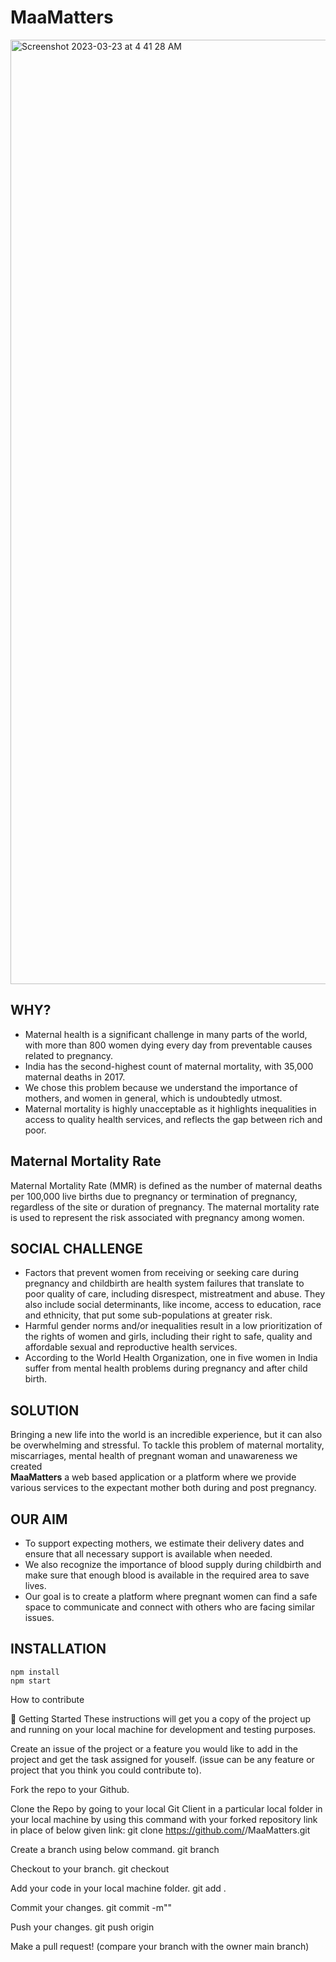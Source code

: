 # MaaMatters
<img width="1511" alt="Screenshot 2023-03-23 at 4 41 28 AM" src="https://user-images.githubusercontent.com/103764966/227058919-4799c7c9-ff8c-4fab-ac3c-1d5747abbb0f.png">

**WHY?**
---
- Maternal health is a significant challenge in many parts of the world, with more than 800 women dying every day from preventable causes related to pregnancy. 
- India has the second-highest count of maternal mortality, with 35,000 maternal deaths in 2017.
- We chose this problem because we understand the importance of mothers, and women in general, which is undoubtedly utmost.
- Maternal mortality is highly unacceptable as it highlights inequalities in access to quality health services, and reflects the gap between rich and poor.

**Maternal Mortality Rate**
---
Maternal Mortality Rate (MMR) is defined as the number of maternal deaths per 100,000 live births due to pregnancy or termination of pregnancy, regardless of the site or duration of pregnancy. The maternal mortality rate is used to represent the risk associated with pregnancy among women.

**SOCIAL CHALLENGE**
---
- Factors that prevent women from receiving or seeking care during pregnancy and childbirth are health system failures that translate to poor quality of care, including disrespect, mistreatment and abuse. 
They also include social determinants, like income, access to education, race and ethnicity, that put some sub-populations at greater risk. 
- Harmful gender norms and/or inequalities result in a low prioritization of the rights of women and girls, including their right to safe, quality and affordable sexual and reproductive health services.
- According to the World Health Organization, one in five women in India suffer from mental health problems during pregnancy and after child birth.

**SOLUTION**
---
Bringing a new life into the world is an incredible experience, but it can also be overwhelming and stressful. 
To tackle this problem of maternal mortality, miscarriages, mental health of pregnant woman and unawareness we created  
**MaaMatters**
a web based application or a platform where we provide various services to the expectant mother both during and post pregnancy.

**OUR AIM**
---
- To support expecting mothers, we estimate their delivery dates and ensure that all necessary support is available when needed. 
- We also recognize the importance of blood supply during childbirth and make sure that enough blood is available in the required area to save lives.
- Our goal is to create a platform where pregnant women can find a safe space to communicate and connect with others who are facing similar issues.

**INSTALLATION**
---
```
npm install
npm start
```


How to contribute

🚀 Getting Started
These instructions will get you a copy of the project up and running on your local machine for development and testing purposes.

Create an issue of the project or a feature you would like to add in the project and get the task assigned for youself. (issue can be any feature or project that you think you could contribute to).

Fork the repo to your Github.

Clone the Repo by going to your local Git Client in a particular local folder in your local machine by using this command with your forked repository link in place of below given link:
git clone https://github.com/<GITHUB USERNAME>/MaaMatters.git

Create a branch using below command. git branch <your branch name>

Checkout to your branch. git checkout <your branch name>

Add your code in your local machine folder. git add . 

Commit your changes. git commit -m"<add your message here>"

Push your changes. git push  origin <your branch name>

Make a pull request! (compare your branch with the owner main branch)